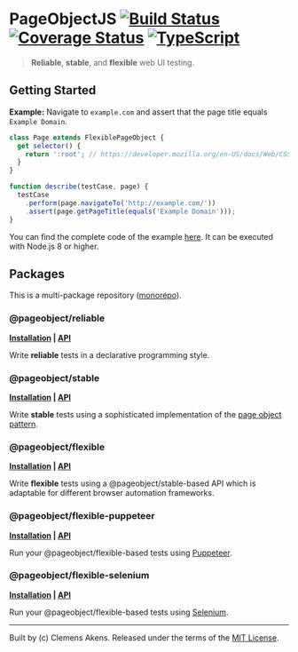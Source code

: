 # PageObjectJS [![Build Status][badge-travis-image]][badge-travis-link] [![Coverage Status][badge-coveralls-image]][badge-coveralls-link] [![TypeScript][badge-typescript-image]][badge-typescript-link]

> **Reliable**, **stable**, and **flexible** web UI testing.

## Getting Started

**Example:** Navigate to `example.com` and assert that the page title equals `Example Domain`.

```js
class Page extends FlexiblePageObject {
  get selector() {
    return ':root'; // https://developer.mozilla.org/en-US/docs/Web/CSS/:root
  }
}

function describe(testCase, page) {
  testCase
    .perform(page.navigateTo('http://example.com/'))
    .assert(page.getPageTitle(equals('Example Domain')));
}
```

You can find the complete code of the example [here][internal-example]. It can be executed with Node.js 8 or higher.

## Packages

This is a multi-package repository ([monorepo][external-monorepo]).

### @pageobject/reliable

**[Installation][internal-installation-reliable] | [API][internal-api-reliable]**

Write **reliable** tests in a declarative programming style.

### @pageobject/stable

**[Installation][internal-installation-stable] | [API][internal-api-stable]**

Write **stable** tests using a sophisticated implementation of the [page object pattern][external-pageobject].

### @pageobject/flexible

**[Installation][internal-installation-flexible] | [API][internal-api-flexible]**

Write **flexible** tests using a @pageobject/stable-based API which is adaptable for different browser automation frameworks.

### @pageobject/flexible-puppeteer

**[Installation][internal-installation-flexible-puppeteer] | [API][internal-api-flexible-puppeteer]**

Run your @pageobject/flexible-based tests using [Puppeteer][external-puppeteer].

### @pageobject/flexible-selenium

**[Installation][internal-installation-flexible-selenium] | [API][internal-api-flexible-selenium]**

Run your @pageobject/flexible-based tests using [Selenium][external-selenium].

---

Built by (c) Clemens Akens. Released under the terms of the [MIT License][internal-license].

[badge-coveralls-image]: https://coveralls.io/repos/github/clebert/pageobject/badge.svg?branch=master
[badge-coveralls-link]: https://coveralls.io/github/clebert/pageobject?branch=master
[badge-travis-image]: https://travis-ci.org/clebert/pageobject.svg?branch=master
[badge-travis-link]: https://travis-ci.org/clebert/pageobject
[badge-typescript-image]: https://img.shields.io/badge/TypeScript-ready-blue.svg
[badge-typescript-link]: https://www.typescriptlang.org/

[internal-api-flexible]: https://pageobject.js.org/api/flexible/
[internal-api-flexible-puppeteer]: https://pageobject.js.org/api/flexible-puppeteer/
[internal-api-flexible-selenium]: https://pageobject.js.org/api/flexible-selenium/
[internal-api-reliable]: https://pageobject.js.org/api/reliable/
[internal-api-stable]: https://pageobject.js.org/api/stable/

[internal-example]: https://github.com/clebert/pageobject/blob/master/example.js

[internal-installation-flexible]: https://github.com/clebert/pageobject/tree/master/@pageobject/flexible/README.md#installation
[internal-installation-flexible-puppeteer]: https://github.com/clebert/pageobject/tree/master/@pageobject/flexible-puppeteer/README.md#installation
[internal-installation-flexible-selenium]: https://github.com/clebert/pageobject/tree/master/@pageobject/flexible-selenium/README.md#installation
[internal-installation-reliable]: https://github.com/clebert/pageobject/tree/master/@pageobject/reliable/README.md#installation
[internal-installation-stable]: https://github.com/clebert/pageobject/tree/master/@pageobject/stable/README.md#installation

[internal-license]: https://github.com/clebert/pageobject/blob/master/LICENSE

[external-monorepo]: https://github.com/lerna/lerna#about
[external-pageobject]: https://martinfowler.com/bliki/PageObject.html
[external-puppeteer]: https://github.com/GoogleChrome/puppeteer/blob/master/README.md
[external-selenium]: http://seleniumhq.github.io/selenium/docs/api/javascript/index.html
